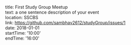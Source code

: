 title: First Study Group Meetup     
text: a one sentence description of your event     
location: SSCBS     
link: https://github.com/sambhav2612/studyGroup/issues/1    
date: 2018-01-01    
startTime: '10:00'    
endTime: '16:00'    
